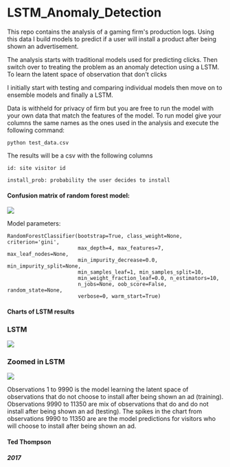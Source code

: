 # LSTM_Anomaly_Detection

This repo contains the analysis of a gaming firm's production logs.
Using this data I build models to predict if a user will install a product after being shown an advertisement.

The analysis starts with traditional models used for predicting clicks. Then switch over to treating the problem as an anomaly detection using a LSTM.
To learn the latent space of observation that don't clicks

I initially start with testing and comparing individual models then move on to ensemble models and finally a LSTM.

Data is withheld for privacy of firm but you are free to run the model with your own data that match the features of the model.
To run model give your columns the same names as the ones used in the analysis and execute the following command:

```python test_data.csv```

The results will be a csv with the following columns

```
id: site visitor id

install_prob: probability the user decides to install
```



#### Confusion matrix of random forest model:

![](assets/cm.png)

Model parameters:

```
RandomForestClassifier(bootstrap=True, class_weight=None, criterion='gini',
                       max_depth=4, max_features=7, max_leaf_nodes=None,
                       min_impurity_decrease=0.0, min_impurity_split=None,
                       min_samples_leaf=1, min_samples_split=10,
                       min_weight_fraction_leaf=0.0, n_estimators=10,
                       n_jobs=None, oob_score=False, random_state=None,
                       verbose=0, warm_start=True)
```

#### Charts of LSTM results

### LSTM
![](assets/lstm.png)
### Zoomed in LSTM
![](assets/zlstm.png)

Observations 1 to 9990  is the model learning the latent space of observations that do not choose to install after being shown an ad (training).
Observations 9990 to 11350 are mix of observations that do and do not install after being shown an ad (testing).
The spikes in the chart from observations 9990 to 11350 are are the model predictions for visitors who will choose to install after being shown an ad.


#### Ted Thompson

##### 2017
